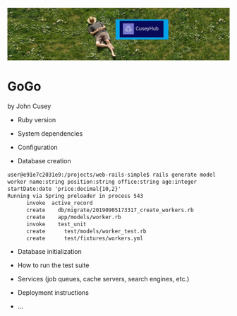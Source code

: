 ![CuseyHub](https://github.com/cusey/ImageForWiki/blob/master/Logos/CuseyHub_Banner_Small.jpg)

# GoGo
by John Cusey


* Ruby version

* System dependencies

* Configuration

* Database creation

```
user@e91e7c2031e9:/projects/web-rails-simple$ rails generate model worker name:string position:string office:string age:integer startDate:date 'price:decimal{10,2}'
Running via Spring preloader in process 543
      invoke  active_record
      create    db/migrate/20190905173317_create_workers.rb
      create    app/models/worker.rb
      invoke    test_unit
      create      test/models/worker_test.rb
      create      test/fixtures/workers.yml
```

* Database initialization

* How to run the test suite

* Services (job queues, cache servers, search engines, etc.)

* Deployment instructions

* ...
